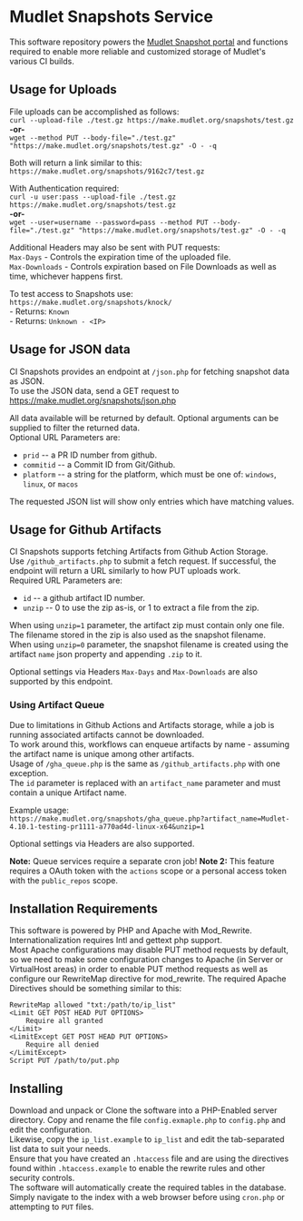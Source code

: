 # Mudlet Snapshots Service
This software repository powers the [Mudlet Snapshot portal](https://make.mudlet.org/snapshots/) and functions required to enable more reliable and customized storage of Mudlet's various CI builds.  

## Usage for Uploads
File uploads can be accomplished as follows:  
`curl --upload-file ./test.gz https://make.mudlet.org/snapshots/test.gz`  
**-or-**  
`wget --method PUT --body-file="./test.gz" "https://make.mudlet.org/snapshots/test.gz" -O - -q`  

Both will return a link similar to this:  
`https://make.mudlet.org/snapshots/9162c7/test.gz`

With Authentication required:  
`curl -u user:pass --upload-file ./test.gz https://make.mudlet.org/snapshots/test.gz`  
**-or-**  
`wget --user=username --password=pass --method PUT --body-file="./test.gz" "https://make.mudlet.org/snapshots/test.gz" -O - -q`  

Additional Headers may also be sent with PUT requests:  
 `Max-Days` - Controls the expiration time of the uploaded file.  
 `Max-Downloads` - Controls expiration based on File Downloads as well as time, whichever happens first.  

To test access to Snapshots use:  
`https://make.mudlet.org/snapshots/knock/`  
    - Returns:  `Known`  
    - Returns:  `Unknown - <IP>`  

## Usage for JSON data
CI Snapshots provides an endpoint at `/json.php` for fetching snapshot data as JSON.  
To use the JSON data, send a GET request to https://make.mudlet.org/snapshots/json.php   

All data available will be returned by default. Optional arguments can be supplied to filter the returned data.  
Optional URL Parameters are:  
 - `prid`         -- a PR ID number from github.
 - `commitid`     -- a Commit ID from Git/Github.
 - `platform`     -- a string for the platform, which must be one of:  `windows`, `linux`, or `macos`  

The requested JSON list will show only entries which have matching values.  

## Usage for Github Artifacts  
CI Snapshots supports fetching Artifacts from Github Action Storage.  
Use `/github_artifacts.php` to submit a fetch request.  If successful, the endpoint will return a URL similarly to how PUT uploads work.  
Required URL Parameters are:  
 - `id`        -- a github artifact ID number.
 - `unzip`     -- 0 to use the zip as-is, or 1 to extract a file from the zip.

When using `unzip=1` parameter, the artifact zip must contain only one file.  The filename stored in the zip is also used as the snapshot filename.  
When using `unzip=0` parameter, the snapshot filename is created using the artifact `name` json property and appending `.zip` to it.  

Optional settings via Headers `Max-Days` and `Max-Downloads` are also supported by this endpoint.  

### Using Artifact Queue
Due to limitations in Github Actions and Artifacts storage, while a job is running associated artifacts cannot be downloaded.  
To work around this, workflows can enqueue artifacts by name - assuming the artifact name is unique among other artifacts.  
Usage of `/gha_queue.php` is the same as `/github_artifacts.php` with one exception.  
The `id` parameter is replaced with an `artifact_name` parameter and must contain a unique Artifact name.
  
Example usage:  
`https://make.mudlet.org/snapshots/gha_queue.php?artifact_name=Mudlet-4.10.1-testing-pr1111-a770ad4d-linux-x64&unzip=1`  

Optional settings via Headers are also supported.  

**Note:** Queue services require a separate cron job!
**Note 2:** This feature requires a OAuth token with the `actions` scope or a personal access token with the `public_repos` scope.

## Installation Requirements
This software is powered by PHP and Apache with Mod_Rewrite.  Internationalization requires Intl and gettext php support.  
Most Apache configurations may disable PUT method requests by default, so we need to make some configuration changes to Apache (in Server or VirtualHost areas) in order to enable PUT method requests as well as configure our RewriteMap directive for mod_rewrite.
The required Apache Directives should be something similar to this:

    RewriteMap allowed "txt:/path/to/ip_list"
    <Limit GET POST HEAD PUT OPTIONS>
        Require all granted
    </Limit>
    <LimitExcept GET POST HEAD PUT OPTIONS>
        Require all denied
    </LimitExcept>
    Script PUT /path/to/put.php


## Installing
Download and unpack or Clone the software into a PHP-Enabled server directory.  Copy and rename the file `config.exmaple.php` to `config.php` and edit the configuration.  
Likewise, copy the `ip_list.example` to `ip_list` and edit the tab-separated list data to suit your needs.  
Ensure that you have created an `.htaccess` file and are using the directives found within `.htaccess.example` to enable the rewrite rules and other security controls.  
The software will automatically create the required tables in the database.  Simply navigate to the index with a web browser before using `cron.php` or attempting to `PUT` files.  
